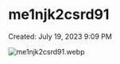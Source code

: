 # me1njk2csrd91

Created: July 19, 2023 9:09 PM

![me1njk2csrd91.webp](me1njk2csrd91%203c65b43bbac04c049f5c360ee29ffd3b/me1njk2csrd91.webp)